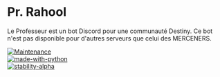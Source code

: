 # Pr. Rahool
Le Professeur est un bot Discord pour une communauté Destiny. Ce bot n'est pas disponible pour d'autres serveurs que celui des MERCENERS.


[![Maintenance](https://img.shields.io/badge/Maintained%3F-yes-green.svg)](https://GitHub.com/Naereen/StrapDown.js/graphs/commit-activity)</br>
[![made-with-python](https://img.shields.io/badge/Made%20with-Python-1f425f.svg)](https://www.python.org/)</br>
[![stability-alpha](https://img.shields.io/badge/stability-alpha-f4d03f.svg)](https://github.com/mkenney/software-guides/blob/master/STABILITY-BADGES.md#alpha)</br>
